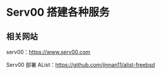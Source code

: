# Serv00 搭建各种服务

## 相关网站

serv00：https://www.serv00.com

Serv00 部署 AList：https://github.com/jinnan11/alist-freebsd
